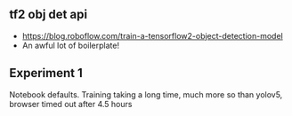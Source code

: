 ## tf2 obj det api
* https://blog.roboflow.com/train-a-tensorflow2-object-detection-model
* An awful lot of boilerplate!

## Experiment 1
Notebook defaults.
Training taking a long time, much more so than yolov5, browser timed out after 4.5 hours